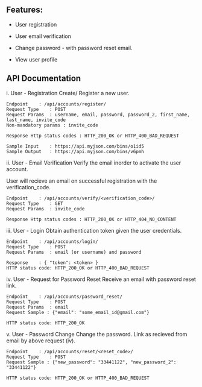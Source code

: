 Features:
---------
* User registration

* User email verification

* Change password - with password reset email.

* View user profile


API Documentation
-----------------

i. User - Registration
Create/ Register a new user.

	Endpoint 	: /api/accounts/register/
	Request Type 	: POST
	Request Params 	: username, email, password, password_2, first_name, last_name, invite_code
	Non-mandatory params : invite_code

	Response Http status codes : HTTP_200_OK or HTTP_400_BAD_REQUEST
	
	Sample Input 	: https://api.myjson.com/bins/o1id5
	Sample Output 	: https://api.myjson.com/bins/v6pmh

ii. User - Email Verification
Verify the email inorder to activate the user account.

User will recieve an email on successful registration with the verification_code. 
	
	Endpoint 	: /api/accounts/verify/<verification_code>/
	Request Type 	: GET
	Request Params 	: invite_code
	
	Response Http status codes : HTTP_200_OK or HTTP_404_NO_CONTENT
	
iii. User - Login
Obtain authentication token given the user credentials.

	Endpoint 	: /api/accounts/login/
	Request Type 	: POST
	Request Params 	: email (or username) and password
	
	Response 	: { "token": <token> }
	HTTP status code: HTTP_200_OK or HTTP_400_BAD_REQUEST
	
iv. User - Request for Password Reset
Receive an email with password reset link.

	Endpoint 	: /api/accounts/password_reset/
	Request Type 	: POST
	Request Params 	: email
	Request Sample : {"email": "some_email_id@gmail.com"}
	
	HTTP status code: HTTP_200_OK

v. User - Password Change
Change the password. Link as recieved from email by above request (iv).
	
	Endpoint 	: /api/accounts/reset/<reset_code>/
	Request Type 	: POST
	Request Sample : {"new_password": "33441122", "new_password_2": "33441122"}
	
	HTTP status code: HTTP_200_OK or HTTP_400_BAD_REQUEST
	
	
